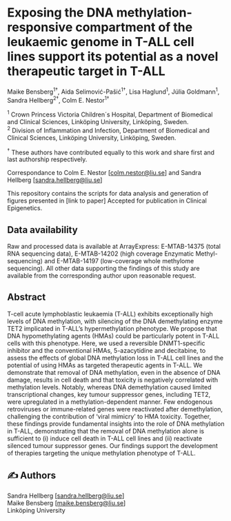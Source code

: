 # Exposing the DNA methylation-responsive compartment of the leukaemic genome in T-ALL cell lines support its potential as a novel therapeutic target in T-ALL

Maike Bensberg<sup>1†</sup>, Aida Selimović-Pašić<sup>1†</sup>, Lisa Haglund<sup>1</sup>, Júlia Goldmann<sup>1</sup>, Sandra Hellberg<sup>2†</sup>, Colm E. Nestor<sup>1†</sup>


<sup>1</sup> Crown Princess Victoria Children´s Hospital, Department of Biomedical and Clinical Sciences, Linköping University, Linköping, Sweden.<br />
<sup>2</sup> Division of Inflammation and Infection, Department of Biomedical and Clinical Sciences, Linköping University, Linköping, Sweden.<br />

<sup>†</sup> These authors have contributed equally to this work and share first and last authorship respectively. 

Correspondance to Colm E. Nestor [colm.nestor@liu.se] and Sandra Hellberg [sandra.hellberg@liu.se]

This repository contains the scripts for data analysis and generation of figures presented in [link to paper] Accepted for publication in Clinical Epigenetics. 

## Data availability

Raw and processed data is available at ArrayExpress: E-MTAB-14375 (total RNA sequencing data), E-MTAB-14202 (high coverage Enzymatic Methyl-sequencing) and E-MTAB-14197 (low-coverage whole methylome sequencing). All other data supporting the findings of this study are available from the corresponding author upon reasonable request.

## Abstract
T-cell acute lymphoblastic leukaemia (T-ALL) exhibits exceptionally high levels of DNA methylation, with silencing of the DNA demethylating enzyme TET2 implicated in T-ALL’s hypermethylation phenotype. We propose that DNA hypomethylating agents (HMAs) could be particularly potent in T-ALL cells with this phenotype. Here, we used a reversible DNMT1-specific inhibitor and the conventional HMAs, 5-azacytidine and decitabine, to assess the effects of global DNA methylation loss in T-ALL cell lines and the potential of using HMAs as targeted therapeutic agents in T-ALL. We demonstrate that removal of DNA methylation, even in the absence of DNA damage, results in cell death and that toxicity is negatively correlated with methylation levels. Notably, whereas DNA demethylation caused limited transcriptional changes, key tumour suppressor genes, including TET2, were upregulated in a methylation-dependent manner. Few endogenous retroviruses or immune-related genes were reactivated after demethylation, challenging the contribution of ‘viral mimicry’ to HMA toxicity. Together, these findings provide fundamental insights into the role of DNA methylation in T-ALL, demonstrating that the removal of DNA methylation alone is sufficient to (i) induce cell death in T-ALL cell lines and (ii) reactivate silenced tumour suppressor genes. Our findings support the development of therapies targeting the unique methylation phenotype of T-ALL.

## :writing_hand: Authors

Sandra Hellberg [sandra.hellberg@liu.se] <br />
Maike Bensberg [maike.bensberg@liu.se] <br />
Linköping University


